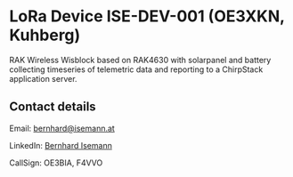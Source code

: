 # LoRa Device ISE-DEV-001 (OE3XKN, Kuhberg)

RAK Wireless Wisblock based on RAK4630 with solarpanel and battery collecting timeseries of telemetric data and reporting to a ChirpStack application server.

## Contact details
Email: bernhard@isemann.at

LinkedIn: [Bernhard Isemann](https://www.linkedin.com/in/bernhardisemann/)

CallSign: OE3BIA, F4VVO
